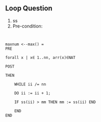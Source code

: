## Loop Question
1. ss
2. Pre-condition: 
```


maxnum <--max() =
PRE

forall x | x∈ 1..nn, arr(x)∈NAT

POST

THEN
	
	WHILE ii /= nn
	
	DO ii := ii + 1;
	
	IF ss(ii) > mm THEN mm := ss(ii) END
	
	END
END


```
